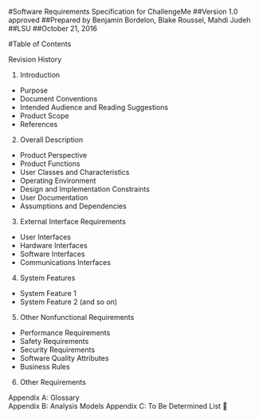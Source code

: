 #Software Requirements Specification for ChallengeMe
##Version 1.0 approved
##Prepared by Benjamin Bordelon, Blake Roussel, Mahdi Judeh
##LSU
##October 21, 2016

#Table of Contents

Revision History	
1. Introduction	
  *	Purpose	
  *	Document Conventions	
  *	Intended Audience and Reading Suggestions	
  *	Product Scope	
  *	References
  
2.	Overall Description	
  *	Product Perspective	
  *	Product Functions	
  *	User Classes and Characteristics	
  *	Operating Environment	
  *	Design and Implementation Constraints	
  *	User Documentation	
  *	Assumptions and Dependencies	
  
3.	External Interface Requirements	
  *	User Interfaces	
  *	Hardware Interfaces	
  *	Software Interfaces	
  *	Communications Interfaces	
  
4.	System Features	
  *	System Feature 1	
  *	System Feature 2 (and so on)	
  
5.	Other Nonfunctional Requirements	
  *	Performance Requirements	
  *	Safety Requirements	
  *	Security Requirements	
  *	Software Quality Attributes	
  *	Business Rules	
  
6.	Other Requirements	

Appendix A: Glossary	
Appendix B: Analysis Models	
Appendix C: To Be Determined List	
